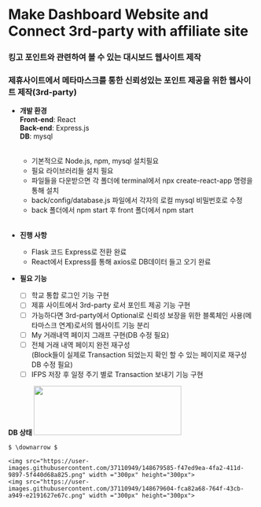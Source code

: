 # Make Dashboard Website and Connect 3rd-party with affiliate site

### 킹고 포인트와 관련하여 볼 수 있는 대시보드 웹사이트 제작
### 제휴사이트에서 메타마스크를 통한 신뢰성있는 포인트 제공을 위한 웹사이트 제작(3rd-party)
 
*  **개발 환경**  <br>
        **Front-end**: React  
        **Back-end**: Express.js  
        **DB**: mysql <br>   
        <ul> <li> 기본적으로 Node.js, npm, mysql 설치필요<br>
             <li> 필요 라이브러리들 설치 필요<br>
             <li> 파일들을 다운받으면 각 폴더에 terminal에서 npx create-react-app 명령을 통해 설치<br>
             <li>back/config/database.js 파일에서 각자의 로컬 mysql 비밀번호로 수정  <br>
             <li>back 폴더에서 npm start 후 front 폴더에서 npm start   <br>
        </ul> <br>
*  **진행 사항** 
    * Flask 코드 Express로 전환 완료
    * React에서 Express를 통해 axios로 DB데이터 들고 오기 완료<br>

*  **필요 기능**   
    - [ ] 학교 통합 로그인 기능 구현
    - [ ] 제휴 사이트에서 3rd-party 로서 포인트 제공 기능 구현
    - [ ] 가능하다면 3rd-party에서 Optional로 
    신뢰성 보장을 위한 블록체인 사용(메타마스크 연계)로서의 웹사이트 기능 분리
    - [ ] My 거래내역 페이지 그래프 구현(DB 수정 필요)  
    - [ ] 전체 거래 내역 페이지 완전 재구성  
        (Block들이 실제로 Transaction 되었는지 확인 할 수 있는 페이지로 재구성 DB 수정 필요)
    - [ ] IFPS 저장 후 일정 주기 별로 Transaction 보내기 기능 구현 <br>

 **DB 상태** 
    <img src="https://user-images.githubusercontent.com/37110949/148679520-5216656b-f02d-4397-844e-c294d19a75d7.PNG" width ="300px" height="100px">

    $ \downarrow $

    <img src="https://user-images.githubusercontent.com/37110949/148679585-f47ed9ea-4fa2-411d-9897-5f440d68a825.png" width ="300px" height="300px">   
    <img src="https://user-images.githubusercontent.com/37110949/148679604-fca82a68-764f-43cb-a949-e2191627e67c.png" width ="300px" height="300px">
